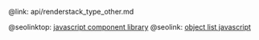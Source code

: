 @link: api/renderstack_type_other.md

@seolinktop: [javascript component library](https://webix.com)
@seolink: [object list javascript](https://webix.com/widget/list/)